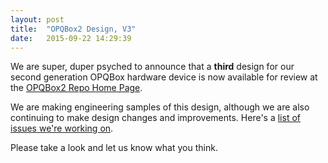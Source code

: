 ```yaml
---
layout: post
title:  "OPQBox2 Design, V3"
date:   2015-09-22 14:29:39
---
```


We are super, duper psyched to announce that a **third** design for our second generation OPQBox hardware device is now available for review at the [OPQBox2 Repo Home Page](http://openpowerquality.github.io/opqbox2).

We are making engineering samples of this design, although we are also continuing to make design changes and improvements.  Here's a [list of issues we're working on](https://github.com/openpowerquality/opqbox2/labels/G2%20Design%202).

Please take a look and let us know what you think.

